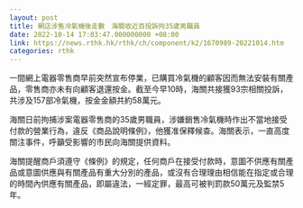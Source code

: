 ```yaml
---
layout: post
title: 網店涉售冷氣機後走數　海關收近百投訴拘35歲男職員
date: 2022-10-14 17:03:47.000000000 +08:00
link: https://news.rthk.hk/rthk/ch/component/k2/1670989-20221014.htm
categories: rthk
---
```


一間網上電器零售商早前突然宣布停業，已購買冷氣機的顧客因而無法安裝有關產品，零售商亦未有向顧客退還按金。截至今早10時，海關共接獲93宗相關投訴，共涉及157部冷氣機，按金金額共約58萬元。

海關日前拘捕涉案電器零售商的35歲男職員，涉嫌銷售冷氣機時作出不當地接受付款的營業行為，違反《商品說明條例》，他獲准保釋候查。海關表示，一直高度關注事件，呼籲受影響的市民向海關提供資料。

海關提醒商戶須遵守《條例》的規定，任何商戶在接受付款時，意圖不供應有關產品或意圖供應與有關產品有重大分別的產品，或沒有合理理由相信能在指定或合理的時間內供應有關產品，即屬違法，一經定罪，最高可被判罰款50萬元及監禁5年。
